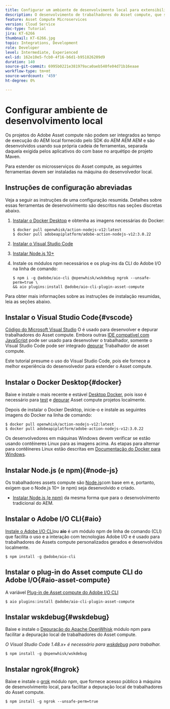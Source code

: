 ```yaml
---
title: Configurar um ambiente de desenvolvimento local para extensibilidade do Asset compute
description: O desenvolvimento de trabalhadores do Asset compute, que são aplicativos JavaScript Node.js, exigem ferramentas de desenvolvimento específicas que diferem do desenvolvimento de AEM tradicional, que vai de Node.js e vários módulos npm a Docker Desktop e Microsoft Visual Studio Code.
feature: Asset Compute Microservices
version: Cloud Service
doc-type: Tutorial
jira: KT-6266
thumbnail: KT-6266.jpg
topic: Integrations, Development
role: Developer
level: Intermediate, Experienced
exl-id: 162e10e5-fcb0-4f16-b6d1-b951826209d9
duration: 140
source-git-commit: 6995b0221e381979aca0aeb540fe04d71b16eaae
workflow-type: tm+mt
source-wordcount: '459'
ht-degree: 0%

---
```


# Configurar ambiente de desenvolvimento local

Os projetos do Adobe Asset compute não podem ser integrados ao tempo de execução do AEM local fornecido pelo SDK do AEM AEM AEM e são desenvolvidos usando sua própria cadeia de ferramentas, separada daquela exigida pelos aplicativos do com base no arquétipo de projeto Maven.

Para estender os microsserviços do Asset compute, as seguintes ferramentas devem ser instaladas na máquina do desenvolvedor local.

## Instruções de configuração abreviadas

Veja a seguir as instruções de uma configuração resumida. Detalhes sobre essas ferramentas de desenvolvimento são descritos nas seções discretas abaixo.

1. [Instalar o Docker Desktop](https://www.docker.com/products/docker-desktop) e obtenha as imagens necessárias do Docker:

   ```
   $ docker pull openwhisk/action-nodejs-v12:latest
   $ docker pull adobeapiplatform/adobe-action-nodejs-v12:3.0.22
   ```

1. [Instalar o Visual Studio Code](https://code.visualstudio.com/download)
1. [Instalar Node.js 10+](../../local-development-environment/development-tools.md#node-js)
1. Instale os módulos npm necessários e os plug-ins da CLI do Adobe I/O na linha de comando:

   ```
   $ npm i -g @adobe/aio-cli @openwhisk/wskdebug ngrok --unsafe-perm=true \
   && aio plugins:install @adobe/aio-cli-plugin-asset-compute
   ```

Para obter mais informações sobre as instruções de instalação resumidas, leia as seções abaixo.

## Instalar o Visual Studio Code{#vscode}

[Código do Microsoft Visual Studio](https://code.visualstudio.com/download) O é usado para desenvolver e depurar trabalhadores do Asset compute. Embora outras [IDE compatível com JavaScript](../../local-development-environment/development-tools.md#set-up-the-development-ide) pode ser usado para desenvolver o trabalhador, somente o Visual Studio Code pode ser integrado [depurar](../test-debug/debug.md) Trabalhador de asset compute.

Este tutorial presume o uso do Visual Studio Code, pois ele fornece a melhor experiência do desenvolvedor para estender o Asset compute.

## Instalar o Docker Desktop{#docker}

Baixe e instale o mais recente e estável [Desktop Docker](https://www.docker.com/products/docker-desktop), pois isso é necessário para [test](../test-debug/test.md) e [depurar](../test-debug/debug.md) Asset compute projetos localmente.

Depois de instalar o Docker Desktop, inicie-o e instale as seguintes imagens do Docker na linha de comando:

```
$ docker pull openwhisk/action-nodejs-v12:latest
$ docker pull adobeapiplatform/adobe-action-nodejs-v12:3.0.22
```

Os desenvolvedores em máquinas Windows devem verificar se estão usando contêineres Linux para as imagens acima. As etapas para alternar para contêineres Linux estão descritas em [Documentação do Docker para Windows](https://docs.docker.com/docker-for-windows/).

## Instalar Node.js (e npm){#node-js}

Os trabalhadores assets compute são [Node.js](https://nodejs.org/)com base em e, portanto, exigem que o Node.js 10+ (e npm) seja desenvolvido e criado.

+ [Instalar Node.js (e npm)](../../local-development-environment/development-tools.md#node-js) da mesma forma que para o desenvolvimento tradicional do AEM.

## Instalar o Adobe I/O CLI{#aio}

[Instale o Adobe I/O CLI](../../local-development-environment/development-tools.md#aio-cli)ou __aio__ é um módulo npm de linha de comando (CLI) que facilita o uso e a interação com tecnologias Adobe I/O e é usado para trabalhadores de Assets compute personalizados gerados e desenvolvidos localmente.

```
$ npm install -g @adobe/aio-cli
```

## Instalar o plug-in do Asset compute CLI do Adobe I/O{#aio-asset-compute}

A variável [Plug-in de Asset compute do Adobe I/O CLI](https://github.com/adobe/aio-cli-plugin-asset-compute)

```
$ aio plugins:install @adobe/aio-cli-plugin-asset-compute
```

## Instalar wskdebug{#wskdebug}

Baixe e instale o [Depuração do Apache OpenWhisk](https://www.npmjs.com/package/@openwhisk/wskdebug) módulo npm para facilitar a depuração local de trabalhadores do Asset compute.

_O Visual Studio Code 1.48.x+ é necessário para [wskdebug](#wskdebug) para trabalhar._

```
$ npm install -g @openwhisk/wskdebug
```

## Instalar ngrok{#ngrok}

Baixe e instale o [grok](https://www.npmjs.com/package/ngrok) módulo npm, que fornece acesso público à máquina de desenvolvimento local, para facilitar a depuração local de trabalhadores do Asset compute.

```
$ npm install -g ngrok --unsafe-perm=true
```
